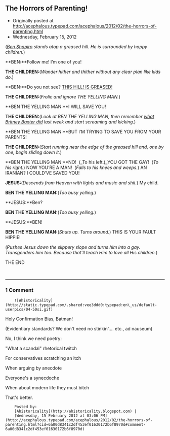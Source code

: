 ## The Horrors of Parenting!

 * Originally posted at http://acephalous.typepad.com/acephalous/2012/02/the-horrors-of-parenting.html
 * Wednesday, February 15, 2012



(_[Ben Shapiro](http://bighollywood.breitbart.com/author/bshapiro) stands atop a greased hill. He is surrounded by happy children._)

**BEN:**Follow me! I’m one of you!

**THE CHILDREN:**(_Wander hither and thither without any clear plan like kids do._)

**BEN:**Do you not see? [THIS HILL! IS GREASED!](http://bighollywood.breitbart.com/bshapiro/2012/02/15/the-horrors-of-hollywood-parenting/)

**THE CHILDREN:**(_Frolic and ignore THE YELLING MAN._)

**BEN THE YELLING MAN:**I WILL SAVE YOU!

**THE CHILDREN:**(_Look at BEN THE YELLING MAN, then remember [what Britney Baxter did](http://z6mag.com/offbeat/walmart-kidnapping-video-of-brittney-baxter-suspect-arrested-165230.html) last week and start screaming and kicking_.)

**BEN THE YELLING MAN:**BUT I’M TRYING TO SAVE YOU FROM YOUR PARENTS!

**THE CHILDREN:**(_Start running near the edge of the greased hill and, one by one, begin sliding down it._)

**BEN THE YELLING MAN:**NO!  (_To his left.)_YOU GOT THE GAY!  (_To his right._) NOW YOU’RE A MAN!  (_Falls to his knees and weeps._) AN IRANIAN? I COULD’VE SAVED YOU!

**JESUS:**(_Descends from Heaven with lights and music and shit._) My child.

**BEN THE YELLING MAN:**(_Too busy yelling._)

**JESUS:**Ben?

**BEN THE YELLING MAN:**(_Too busy yelling._)

**JESUS:**BEN!

**BEN THE YELLING MAN:**(_Shuts up. Turns around._) THIS IS YOUR FAULT HIPPIE!

(_Pushes Jesus down the slippery slope and turns him into a gay. Transgenders him too. Because that’ll teach Him to love all His children._)

THE END

 

		

* * *

### 1 Comment 

		

                
[]()

	

		![Ahistoricality](http://static.typepad.com/.shared:vee3ddd0:typepad:en\_us/default-userpics/04-50si.gif)
	

	

		

Holy Confirmation Bias, Batman! 

(Evidentiary standards? We don't need no stinkin'.... etc., ad nauseum)

No, I think we need poetry:

"What a scandal" rhetorical twitch  

For conservatives scratching an itch  

When arguing by anecdote  

Everyone's a synecdoche  

When about modern life they must bitch

That's better. 

	

		Posted by:
		[Ahistoricality](http://ahistoricality.blogspot.com) |
		[Wednesday, 15 February 2012 at 03:06 PM](http://acephalous.typepad.com/acephalous/2012/02/the-horrors-of-parenting.html?cid=6a00d8341c2df453ef01630172b6f8970d#comment-6a00d8341c2df453ef01630172b6f8970d)

		

        